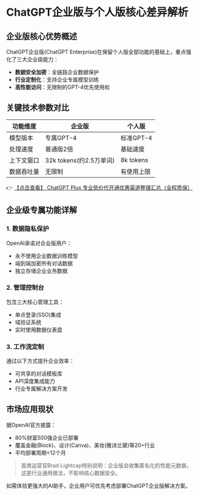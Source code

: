 # ChatGPT企业版与个人版核心差异解析

## 企业版核心优势概述
ChatGPT企业版(ChatGPT Enterprise)在保留个人版全部功能的基础上，重点强化了三大企业级能力：
- **数据安全加密**：全链路企业数据保护
- **行业定制化**：支持企业专属模型训练
- **高性能访问**：无限制的GPT-4优先使用权

## 关键技术参数对比
| 功能维度       | 企业版                     | 个人版               |
|----------------|---------------------------|---------------------|
| 模型版本       | 专属GPT-4                 | 标准GPT-4           |
| 处理速度       | 普通版2倍                 | 基础速度            |
| 上下文窗口     | 32k tokens(约2.5万单词)   | 8k tokens           |
| 数据吞吐量     | 无限制                    | 有使用上限          |

👉 [【点击查看】 ChatGPT Plus 专业低价代开通优惠渠道整理汇总（全程质保）](https://bit.ly/DaiKai)

## 企业级专属功能详解
### 1. 数据隐私保护
OpenAI承诺对企业版用户：
- 永不使用企业数据训练模型
- 端到端加密所有对话数据
- 独立存储企业业务数据

### 2. 管理控制台
包含三大核心管理工具：
- 单点登录(SSO)集成
- 域验证系统
- 实时使用数据仪表盘

### 3. 工作流定制
通过以下方式提升企业效率：
- 可共享的对话模板库
- API深度集成能力
- 行业专属解决方案开发

## 市场应用现状
据OpenAI官方披露：
- 80%财富500强企业已部署
- 覆盖金融(Block)、设计(Canva)、美妆(雅诗兰黛)等20+行业
- 平均部署周期<12个月

> 首席运营官Brad Lightcap特别说明：企业版会收集匿名化的性能元数据，这是行业通用做法，不影响核心数据安全。

如需体验更强大的AI助手，企业用户可优先考虑部署ChatGPT企业版解决方案。